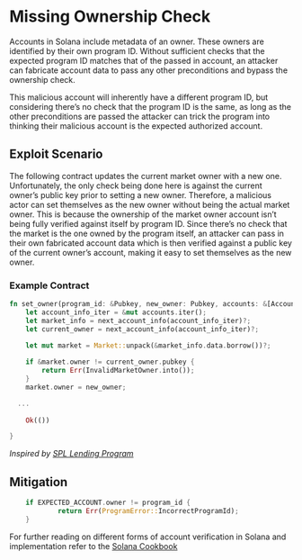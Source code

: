 # Missing Ownership Check
Accounts in Solana include metadata of an owner. These owners are identified by their own program ID. Without sufficient checks that the expected program ID matches that of the passed in account, an attacker can fabricate account data to pass any other preconditions and bypass the ownership check. 

This malicious account will inherently have a different program ID, but considering there’s no check that the program ID is the same, as long as the other preconditions are passed the attacker can trick the program into thinking their malicious account is the expected authorized account.

## Exploit Scenario
The following contract updates the current market owner with a new one. Unfortunately, the only check being done here is against the current owner’s public key prior to setting a new owner. 
Therefore, a malicious actor can set themselves as the new owner without being the actual market owner. This is because the ownership of the market owner account isn’t being fully verified against itself by program ID. Since there’s no check that the market is the one owned by the program itself, an attacker can pass in their own fabricated account data which is then verified against a public key of the current owner’s account, making it easy to set themselves as the new owner. 

### Example Contract 
```rust
fn set_owner(program_id: &Pubkey, new_owner: Pubkey, accounts: &[AccountInfo]) -> ProgramResult {
	let account_info_iter = &mut accounts.iter();
	let market_info = next_account_info(account_info_iter)?;
	let current_owner = next_account_info(account_info_iter)?;

	let mut market = Market::unpack(&market_info.data.borrow())?;
 
	if &market.owner != current_owner.pubkey {
    	return Err(InvalidMarketOwner.into());
	}
	market.owner = new_owner;

  ...
 
	Ok(())

}
```
*Inspired by [SPL Lending Program](https://github.com/solana-labs/solana-program-library/tree/master/token-lending/program)*

## Mitigation  

```rust
  	if EXPECTED_ACCOUNT.owner != program_id {
    	    return Err(ProgramError::IncorrectProgramId);
	}
```
For further reading on different forms of account verification in Solana and implementation refer to the [Solana Cookbook](https://solanacookbook.com/references/programs.html#how-to-verify-accounts)
